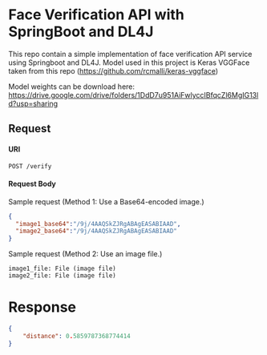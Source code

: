 # Face Verification API with SpringBoot and DL4J

This repo contain a simple implementation of face verification API service using Springboot and DL4J. Model used in this project is Keras VGGFace taken from this repo (https://github.com/rcmalli/keras-vggface)

Model weights can be download here: https://drive.google.com/drive/folders/1DdD7u951AiFwlyccIBfqcZl6MgIG13ld?usp=sharing

## Request

#### URI

```http
POST /verify
```

#### Request Body

Sample request (Method 1: Use a Base64-encoded image.)

```json
{
  "image1_base64":"/9j/4AAQSkZJRgABAgEASABIAAD",
  "image2_base64":"/9j/4AAQSkZJRgABAgEASABIAAD"
}
```

Sample request (Method 2: Use an image file.)

```
image1_file: File (image file)
image2_file: File (image file)
```

# Response

```json
{
    "distance": 0.5859787368774414
}
```
